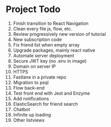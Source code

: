 # Project Todo
1. Finish transition to React Navigation
2. Clean every file js, flow, etc.
3. Review progressively new version of tutorial
4. New subscription code
5. Fix friend list when empty array
6. Upgrade packages, mainly react native
7. Automate server deployment
8. Secure JWT key (no .env in image)
9. Domain on server IP
10. HTTPS
11. Fastlane in a private repo
12. Migration to psql
13. Flow back-end
14. Test front end with Jest and Enzyme
15. Add notifications
16. ElasticSearch for friend search
17. Chatbot
18. Infinite up loading
19. Other listviews

